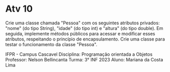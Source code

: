 # Atv 10

Crie uma classe chamada "Pessoa" com os seguintes atributos privados: "nome" (do tipo String), "idade" (do tipo int) e "altura" (do tipo double). Em seguida, implemente métodos públicos para acessar e modificar esses atributos, respeitando o princípio de encapsulamento.
Crie uma classe para testar o funcionamento da classe "Pessoa".

IFPR - Campus Cascavel
Disciplina: Programação orientada a Objetos Professor: Nelson Bellincanta
Turma: 3° INF 2023
Aluno: Mariana da Costa Lima
